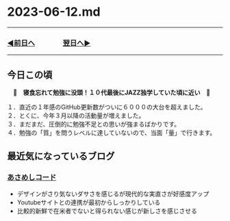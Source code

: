 # 2023-06-12.md
---
### [◀️前日へ](https://github.com/yuasys/chatty-journal/blob/main/2023/06/2023-06-11.md)&emsp;&emsp;&emsp;&emsp;[翌日へ▶️](https://github.com/yuasys/chatty-journal/blob/main/2023/06/2023-06-13.md)
---

## 今日この頃
　<b>🐯　寝食忘れて勉強に没頭！１０代最後にJAZZ独学していた頃に近い　🐯</b>

１．直近の１年感のGitHub更新数がついに６０００の大台を超えました。  
２．とくに、今年３月以降の活動量が増えました。  
３．まだまだ、圧倒的に勉強不足との思いが強まるばかりです。  
４．勉強の「質」を問うレベルに達していないので、当面「量」で行きます。  

## 最近気になっているブログ

### [あさめしコード](https://asameshicode.com/vue-reroute-login/)  

- デザインがさり気ないダサさを感じるが現代的な実直さが好感度アップ
- Youtubeサイトとの連携が最初からしっかりしている
- 比較的新鮮で在米者でないと得られない感じが新しさを感じさせる

